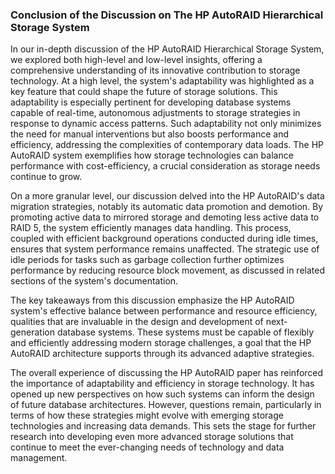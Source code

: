 ### Conclusion of the Discussion on The HP AutoRAID Hierarchical Storage System

In our in-depth discussion of the HP AutoRAID Hierarchical Storage System, we explored both high-level and low-level insights, offering a comprehensive understanding of its innovative contribution to storage technology. At a high level, the system's adaptability was highlighted as a key feature that could shape the future of storage solutions. This adaptability is especially pertinent for developing database systems capable of real-time, autonomous adjustments to storage strategies in response to dynamic access patterns. Such adaptability not only minimizes the need for manual interventions but also boosts performance and efficiency, addressing the complexities of contemporary data loads. The HP AutoRAID system exemplifies how storage technologies can balance performance with cost-efficiency, a crucial consideration as storage needs continue to grow.

On a more granular level, our discussion delved into the HP AutoRAID's data migration strategies, notably its automatic data promotion and demotion. By promoting active data to mirrored storage and demoting less active data to RAID 5, the system efficiently manages data handling. This process, coupled with efficient background operations conducted during idle times, ensures that system performance remains unaffected. The strategic use of idle periods for tasks such as garbage collection further optimizes performance by reducing resource block movement, as discussed in related sections of the system's documentation.

The key takeaways from this discussion emphasize the HP AutoRAID system's effective balance between performance and resource efficiency, qualities that are invaluable in the design and development of next-generation database systems. These systems must be capable of flexibly and efficiently addressing modern storage challenges, a goal that the HP AutoRAID architecture supports through its advanced adaptive strategies.

The overall experience of discussing the HP AutoRAID paper has reinforced the importance of adaptability and efficiency in storage technology. It has opened up new perspectives on how such systems can inform the design of future database architectures. However, questions remain, particularly in terms of how these strategies might evolve with emerging storage technologies and increasing data demands. This sets the stage for further research into developing even more advanced storage solutions that continue to meet the ever-changing needs of technology and data management.